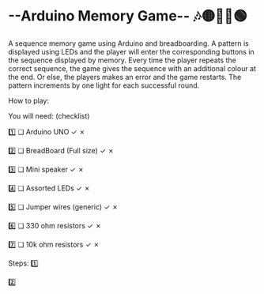 # --Arduino Memory Game-- 🎶🟡🔴🔵🟢
A sequence memory game using Arduino and breadboarding. A pattern is displayed using LEDs and the player will enter the corresponding buttons in the sequence displayed by memory. Every time the player repeats the correct sequence, the game gives the sequence with an additional colour at the end. Or else, the players makes an error and the game restarts. The pattern increments by one light for each successful round. 

How to play:

You will need: (checklist)


1️⃣ ❏ Arduino UNO ✓ ✗

2️⃣ ❏ BreadBoard (Full size) ✓ ✗

3️⃣ ❏ Mini speaker ✓ ✗

4️⃣ ❏ Assorted LEDs ✓ ✗

5️⃣ ❏ Jumper wires (generic) ✓ ✗

6️⃣ ❏ 330 ohm resistors ✓ ✗

7️⃣ ❏ 10k ohm resistors ✓ ✗


Steps: 
1️⃣ 

2️⃣

